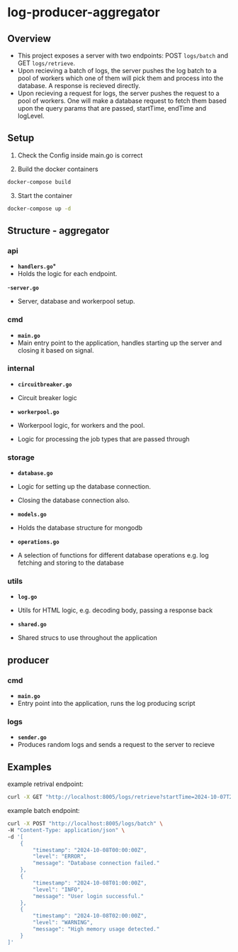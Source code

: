 # log-producer-aggregator

## Overview
- This project exposes a server with two endpoints: POST `logs/batch` and GET `logs/retrieve`.
- Upon recieving a batch of logs, the server pushes the log batch to a pool of workers which one of them will pick them and process into the database. A response is recieved directly.
- Upon recieving a request for logs, the server pushes the request to a pool of workers. One will make a database request to fetch them based upon the query params that are passed, startTime, endTime and logLevel.

## Setup

1. Check the Config inside main.go is correct

2. Build the docker containers
```bash
docker-compose build
```

3. Start the container
```bash
docker-compose up -d
```

## Structure - aggregator
### api
- **`handlers.go`***
- Holds the logic for each endpoint.

-**`server.go`**
- Server, database and workerpool setup.

### cmd
- **`main.go`**
- Main entry point to the application, handles starting up the server and closing it based on signal.

### internal
- **`circuitbreaker.go`**
- Circuit breaker logic

- **`workerpool.go`**
- Workerpool logic, for workers and the pool.
- Logic for processing the job types that are passed through

### storage
- **`database.go`**
- Logic for setting up the database connection.
- Closing the database connection also.

- **`models.go`**
- Holds the database structure for mongodb

- **`operations.go`**
- A selection of functions for different database operations e.g. log fetching and storing to the database

### utils
- **`log.go`**
- Utils for HTML logic, e.g. decoding body, passing a response back

- **`shared.go`**
- Shared strucs to use throughout the application

## producer
### cmd
- **`main.go`**
- Entry point into the application, runs the log producing script

### logs
- **`sender.go`**
- Produces random logs and sends a request to the server to recieve

## Examples
example retrival endpoint:
```bash
curl -X GET "http://localhost:8005/logs/retrieve?startTime=2024-10-07T20:00:00Z&endTime=2024-10-08T08:00:00Z&logLevel=WARNING"
```

example batch endpoint:
```bash
curl -X POST "http://localhost:8005/logs/batch" \
-H "Content-Type: application/json" \
-d '[
    {
        "timestamp": "2024-10-08T00:00:00Z",
        "level": "ERROR",
        "message": "Database connection failed."
    },
    {
        "timestamp": "2024-10-08T01:00:00Z",
        "level": "INFO",
        "message": "User login successful."
    },
    {
        "timestamp": "2024-10-08T02:00:00Z",
        "level": "WARNING",
        "message": "High memory usage detected."
    }
]'
```